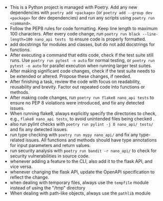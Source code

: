 - This is a Python project is managed with Poetry. Add any new dependencies with `poetry add <package>` (or `poetry add --group dev <package>` for dev dependencies) and run any scripts using `poetry run <command>`.
- Follow the PEP8 rules for code formatting. Keep line length to maximum 100 characters. After every code change, run `poetry run black --line-length=100 nano_api tests ` to ensure code is properly formatted.
- add docstrings for modules and classes, but do not add docstrings for functions.
- After executing a command that edits code, check if the test suite still runs. Use `poetry run pytest -n auto` for normal testing, or `poetry run pytest -n auto` for parallel execution when running larger test suites. 
- After making significant code changes, check if the test suite needs to be extended or altered. Propose these changes, if needed.
- After finishing a task, review the code with focus on readability, reusability and brevity. Factor out repeated code into functions or methods.
- After making code changes, run `poetry run flake8 nano_api tests` to ensure no PEP 8 violations were introduced, and fix any detected issues.
- When running flake8, always explicitly specify the directories to check, e.g., `flake8 nano_api tests`, to avoid unintended files being checked .
- also run pylint checks with `poetry run pylint -j 0 nano_api/ tests/` and fix any detected issues.
- run type checking with `poetry run mypy nano_api/` and fix any type-related issues. All functions and methods should have type annotations for input parameters and return values.
- run security analysis with `poetry run bandit -r nano_api/` to check for security vulnerabilities in source code.
- whenever adding a feature to the CLI, also add it to the flask API, and vice versa.
- whenever changing the flask API, update the OpenAPI specification to reflect the change.
- when dealing with temporary files, always use the `tempfile` module instead of using the "/tmp" directory
- When dealing with path-like objects, always use the `pathlib` module
